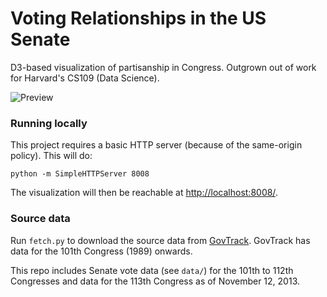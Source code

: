 Voting Relationships in the US Senate
===========

D3-based visualization of partisanship in Congress. Outgrown out of work for Harvard's CS109 (Data Science).

![Preview](https://raw.github.com/DavidChouinard/congressviz/master/preview.jpg)

### Running locally

This project requires a basic HTTP server (because of the same-origin policy). This will do:

```
python -m SimpleHTTPServer 8008
```

The visualization will then be reachable at [http://localhost:8008/](http://localhost:8008/).

###  Source data

Run `fetch.py` to download the source data from [GovTrack](http://www.govtrack.us/). GovTrack has data for the 101th Congress (1989) onwards.

This repo includes Senate vote data (see `data/`) for the 101th to 112th Congresses and data for the 113th Congress as of November 12, 2013.
